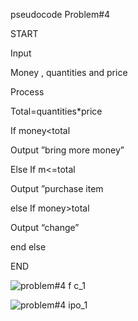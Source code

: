 pseudocode
Problem#4

START

Input

Money , quantities and price

Process 

Total=quantities*price

If money<total

Output ”bring more money”

Else 
If m<=total

Output ”purchase item

else 
If money>total

Output “change”

end else 

END 


![problem#4 f c_1](https://github.com/user-attachments/assets/0d46ff2a-7447-4bf2-a5e3-c085c7905756)


![problem#4 ipo_1](https://github.com/user-attachments/assets/c77847a6-a2a9-45fa-aedb-1629d141e586)



